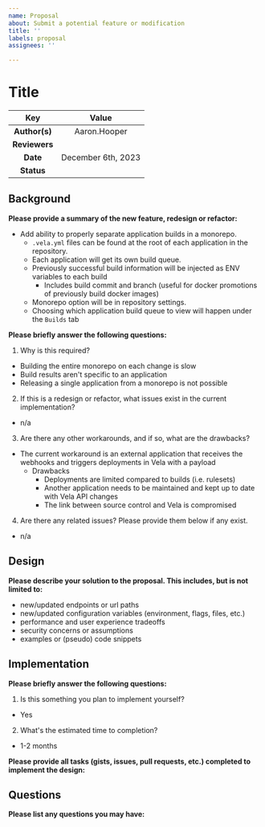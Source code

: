 ```yaml
---
name: Proposal
about: Submit a potential feature or modification
title: ''
labels: proposal
assignees: ''

---
```


# Title

<!--
The name of this markdown file should:

1. Short and contain no more then 30 characters

2. Contain the date of submission in MM-DD format

3. Clearly state what the proposal is being submitted for
-->

| Key           |       Value        |
| :-----------: |:------------------:|
| **Author(s)** |    Aaron.Hooper    |
| **Reviewers** |                    |
| **Date**      | December 6th, 2023 |
| **Status**    |                    |

<!--
If you're already working with someone, please add them to the proper author/reviewer category.

If not, please leave the reviewer category empty and someone from the Vela team will assign it to themself.

Here is a brief explanation of the different proposal statuses:

1. Reviewed: The proposal is currently under review or has been reviewed.

2. Accepted: The proposal has been accepted and is ready for implementation.

3. In Progress: An accepted proposal is being implemented by actual work.

NOTE: The design is subject to change during this phase.

4. Cancelled: While or before implementation the proposal was cancelled.

NOTE: This can happen for a multitude of reasons.

5. Complete: This feature/change is implemented.
-->

## Background

<!--
This section is intended to describe the new feature, redesign or refactor.
-->

**Please provide a summary of the new feature, redesign or refactor:**

<!--
Provide your description here.
-->

- Add ability to properly separate application builds in a monorepo.
    - `.vela.yml` files can be found at the root of each application in the repository.
    - Each application will get its own build queue.
    - Previously successful build information will be injected as ENV variables to each build
      - Includes build commit and branch (useful for docker promotions of previously build docker images)
    - Monorepo option will be in repository settings.
    - Choosing which application build queue to view will happen under the `Builds` tab

**Please briefly answer the following questions:**

1. Why is this required?

<!-- Answer here -->
- Building the entire monorepo on each change is slow
- Build results aren't specific to an application
- Releasing a single application from a monorepo is not possible

2. If this is a redesign or refactor, what issues exist in the current implementation?

<!-- Answer here -->
- n/a

3. Are there any other workarounds, and if so, what are the drawbacks?

<!-- Answer here -->
- The current workaround is an external application that receives the webhooks and triggers deployments in Vela with a payload
  - Drawbacks
    - Deployments are limited compared to builds (i.e. rulesets)
    - Another application needs to be maintained and kept up to date with Vela API changes
    - The link between source control and Vela is compromised

4. Are there any related issues? Please provide them below if any exist.

<!-- Answer here -->
- n/a

## Design

<!--
This section is intended to explain the solution design for the proposal.

NOTE: If there are no current plans for a solution, please leave this section blank.
-->

**Please describe your solution to the proposal. This includes, but is not limited to:**

* new/updated endpoints or url paths
* new/updated configuration variables (environment, flags, files, etc.)
* performance and user experience tradeoffs
* security concerns or assumptions
* examples or (pseudo) code snippets

<!-- Answer here -->

## Implementation

<!--
This section is intended to explain how the solution will be implemented for the proposal.

NOTE: If there are no current plans for implementation, please leave this section blank.
-->

**Please briefly answer the following questions:**

1. Is this something you plan to implement yourself?

<!-- Answer here -->
- Yes

2. What's the estimated time to completion?

<!-- Answer here -->
- 1-2 months

**Please provide all tasks (gists, issues, pull requests, etc.) completed to implement the design:**

<!-- Answer here -->

## Questions

**Please list any questions you may have:**

<!-- Answer here -->

